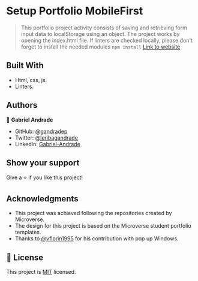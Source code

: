 # Setup Portfolio MobileFirst

> This portfolio project activity consists of saving and retrieving form input data to localStorage using an object.
> The project works by opening the index.html file. If linters are checked locally, please don't forget to install the needed modules `npm install`
[Link to website](https://gandradep.github.io/setupPortfolioMobileFirst/)

## Built With

- Html, css, js.
- Linters.

## Authors

👤 **Gabriel Andrade**

- GitHub: [@gandradep](https://github.com/gandradep)
- Twitter: [@leribagandrade](https://twitter.com/leribagandrade)
- LinkedIn: [Gabriel-Andrade](https://www.linkedin.com/in/gabriel-andrade-silla-turca/)


## Show your support

Give a ⭐️ if you like this project!

## Acknowledgments

- This project was achieved following the repositories created by Microverse.
- The design for this project is based on the Microverse student portfolio templates.
- Thanks to [@vflorin1995](https://github.com/vflorin1995) for his contribution with pop up Windows.

## 📝 License

This project is [MIT](./LICENSE) licensed.
